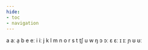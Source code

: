 ```yaml
---
hide:
- toc
- navigation
---
```

a
aː
a̠
b
e
eː
i
iː
j
k
l
m
n
o
r
s
t
t̠ʃ
u
w
ŋ
ɔ
ɔː
ɛ
ɛː
ɪ
ɪː
ɲ
ʊ
ʊː
